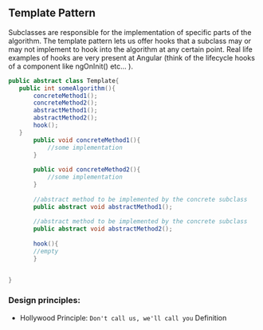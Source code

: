 ## Template Pattern
Subclasses are responsible for the implementation of specific parts of the algorithm. The template pattern lets us offer hooks that a subclass may or may not implement to hook into the algorithm at any certain point. Real life examples of hooks are very present at Angular (think of the lifecycle hooks of a component like ngOnInit() etc... ).

 ```java
 public abstract class Template{
 	public int someAlgorithm(){
 		concreteMethod1();
 		concreteMethod2();
 		abstractMethod1();
 		abstractMethod2();
 		hook();
 	}
		public void concreteMethod1(){
			//some implementation
		}
		
 		public void concreteMethod2(){
			//some implementation
		}
		
		//abstract method to be implemented by the concrete subclass
 		public abstract void abstractMethod1();
 		
		//abstract method to be implemented by the concrete subclass
 		public abstract void abstractMethod2();
 		
 		hook(){
 		//empty
 		}
 

 }
 ```
 
### Design principles:
* Hollywood Principle:
 `Don't call us, we'll call you`
  Definition